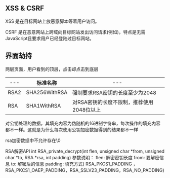 ## XSS & CSRF

XSS 是在目标网站上放恶意脚本等着用户访问。

CSRF 是在恶意网站上跨域向目标网站发出访问请求(例如<img href>)，特点是无需JavaScript且要求用户已经登陆过目标网站。

## 界面劫持

两层页面，用户看到的顶层，点击却点击到底层


|---|标准名称|---|
|---|---|---|
|RSA2|SHA256WithRSA|强制要求RSA密钥的长度至少为2048|
|RSA|SHA1WithRSA|对RSA密钥的长度不限制，推荐使用2048位以上|


对公钥处理的数据，其填充内容为伪随机的16进制字符串，每次操作的填充内容都不一样。这就是为什么每次使用公钥加密数据得到的结果都不一样

rsa加密数据中不允许存在\0

RSA解密API
int RSA_private_decrypt(int flen, unsigned char *from, unsigned char *to, RSA *rsa, int padding)
参数说明：
flen: 解密密钥长度
from: 要解密信息
to: 解密后的信息
padding: 填充方式( RSA_PKCS1_PADDING ，RSA_PKCS1_OAEP_PADDING，RSA_SSLV23_PADDING，RSA_NO_PADDING)
